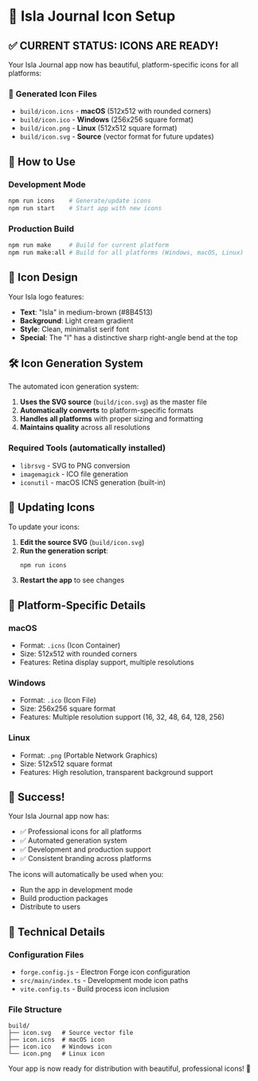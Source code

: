 # 🎨 Isla Journal Icon Setup

## ✅ **CURRENT STATUS: ICONS ARE READY!**

Your Isla Journal app now has beautiful, platform-specific icons for all platforms:

### 📁 **Generated Icon Files**
- `build/icon.icns` - **macOS** (512x512 with rounded corners)
- `build/icon.ico` - **Windows** (256x256 square format)  
- `build/icon.png` - **Linux** (512x512 square format)
- `build/icon.svg` - **Source** (vector format for future updates)

## 🚀 **How to Use**

### **Development Mode**
```bash
npm run icons    # Generate/update icons
npm run start    # Start app with new icons
```

### **Production Build**
```bash
npm run make     # Build for current platform
npm run make:all # Build for all platforms (Windows, macOS, Linux)
```

## 🎯 **Icon Design**

Your Isla logo features:
- **Text**: "Isla" in medium-brown (#8B4513)
- **Background**: Light cream gradient
- **Style**: Clean, minimalist serif font
- **Special**: The "l" has a distinctive sharp right-angle bend at the top

## 🛠️ **Icon Generation System**

The automated icon generation system:

1. **Uses the SVG source** (`build/icon.svg`) as the master file
2. **Automatically converts** to platform-specific formats
3. **Handles all platforms** with proper sizing and formatting
4. **Maintains quality** across all resolutions

### **Required Tools** (automatically installed)
- `librsvg` - SVG to PNG conversion
- `imagemagick` - ICO file generation
- `iconutil` - macOS ICNS generation (built-in)

## 🔄 **Updating Icons**

To update your icons:

1. **Edit the source SVG** (`build/icon.svg`)
2. **Run the generation script**:
   ```bash
   npm run icons
   ```
3. **Restart the app** to see changes

## 📱 **Platform-Specific Details**

### **macOS**
- Format: `.icns` (Icon Container)
- Size: 512x512 with rounded corners
- Features: Retina display support, multiple resolutions

### **Windows**
- Format: `.ico` (Icon File)
- Size: 256x256 square format
- Features: Multiple resolution support (16, 32, 48, 64, 128, 256)

### **Linux**
- Format: `.png` (Portable Network Graphics)
- Size: 512x512 square format
- Features: High resolution, transparent background support

## 🎉 **Success!**

Your Isla Journal app now has:
- ✅ Professional icons for all platforms
- ✅ Automated generation system
- ✅ Development and production support
- ✅ Consistent branding across platforms

The icons will automatically be used when you:
- Run the app in development mode
- Build production packages
- Distribute to users

## 🔧 **Technical Details**

### **Configuration Files**
- `forge.config.js` - Electron Forge icon configuration
- `src/main/index.ts` - Development mode icon paths
- `vite.config.ts` - Build process icon inclusion

### **File Structure**
```
build/
├── icon.svg   # Source vector file
├── icon.icns  # macOS icon
├── icon.ico   # Windows icon
└── icon.png   # Linux icon
```

Your app is now ready for distribution with beautiful, professional icons! 🚀 